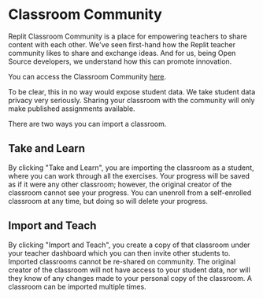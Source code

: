 # Classroom Community

Replit Classroom Community is a place for empowering teachers to share content
with each other. We've seen first-hand how the Replit teacher community likes
to share and exchange ideas. And for us, being Open Source developers, we
understand how this can promote innovation.

You can access the Classroom Community [here](https://repl.it/community).

To be clear, this in no way would expose student data. We take student data privacy very
seriously. Sharing your classroom with the community will only make published
assignments available.

There are two ways you can import a classroom.

## Take and Learn

By clicking "Take and Learn", you are importing the classroom as a student, where
you can work through all the exercises.  Your progress will be saved as if it were
any other classroom; however, the original creator of the classroom cannot see your
progress.  You can unenroll from a self-enrolled classroom at any time, but doing so
will delete your progress.

## Import and Teach

By clicking "Import and Teach", you create a copy of that classroom under your
teacher dashboard which you can then invite other students to.  Imported classrooms
cannot be re-shared on community.  The original creator of the classroom will not
have access to your student data, nor will they know of any changes made to your
personal copy of the classroom.  A classroom can be imported multiple times.